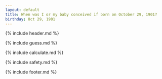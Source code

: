 ```yaml
---
layout: default
title: When was I or my baby conceived if born on October 29, 1901?
birthday: Oct 29, 1901
---
```


{% include header.md %}

{% include guess.md %}

{% include calculate.md %}

{% include safety.md %}

{% include footer.md %}



